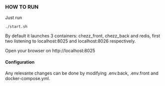 ### HOW TO RUN

Just run
```
./start.sh
```

By default it launches 3 containers: chezz_front, chezz_back and redis, first two listening to localhost:8025 and localhost:8026 respectively.

Open your browser on http://localhost:8025


#### Configuration

Any relevante changes can be done by modifying .env.back, .env.front and docker-compose.yml.


